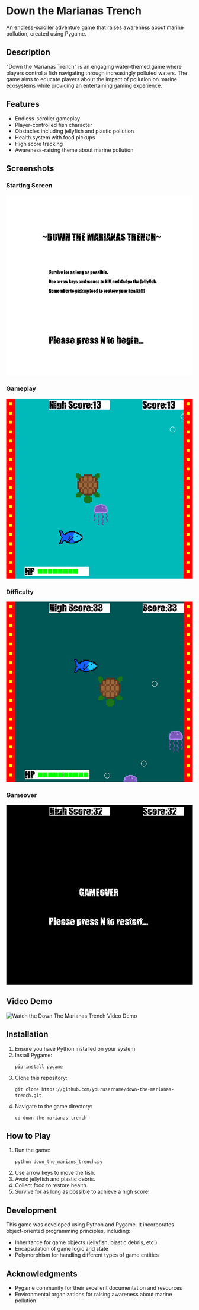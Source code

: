 # Down the Marianas Trench

An endless-scroller adventure game that raises awareness about marine pollution, created using Pygame.

## Description

"Down the Marianas Trench" is an engaging water-themed game where players control a fish navigating through increasingly polluted waters. The game aims to educate players about the impact of pollution on marine ecosystems while providing an entertaining gaming experience.

## Features

- Endless-scroller gameplay
- Player-controlled fish character
- Obstacles including jellyfish and plastic pollution
- Health system with food pickups
- High score tracking
- Awareness-raising theme about marine pollution

## Screenshots

### Starting Screen
![Starting Screen](https://github.com/nuhgooyin/Down-The-Marianas-Trench/blob/main/Images/starting_screen.png)

### Gameplay
![Gameplay](https://github.com/nuhgooyin/Down-The-Marianas-Trench/blob/main/Images/gameplay.png)

### Difficulty
![Difficulty Stages](https://github.com/nuhgooyin/Down-The-Marianas-Trench/blob/main/Images/difficulty_levels_increasing.png)

### Gameover
![Gameover screen](https://github.com/nuhgooyin/Down-The-Marianas-Trench/blob/main/Images/game_over_screen.png)

## Video Demo
![Watch the Down The Marianas Trench Video Demo](https://www.youtube.com/watch?v=F0F1-yFDsr4)

## Installation

1. Ensure you have Python installed on your system.
2. Install Pygame:
   ```
   pip install pygame
   ```
3. Clone this repository:
   ```
   git clone https://github.com/yourusername/down-the-marianas-trench.git
   ```
4. Navigate to the game directory:
   ```
   cd down-the-marianas-trench
   ```

## How to Play

1. Run the game:
   ```
   python down_the_marians_trench.py
   ```
2. Use arrow keys to move the fish.
3. Avoid jellyfish and plastic debris.
4. Collect food to restore health.
5. Survive for as long as possible to achieve a high score!

## Development

This game was developed using Python and Pygame. It incorporates object-oriented programming principles, including:

- Inheritance for game objects (jellyfish, plastic debris, etc.)
- Encapsulation of game logic and state
- Polymorphism for handling different types of game entities

## Acknowledgments

- Pygame community for their excellent documentation and resources
- Environmental organizations for raising awareness about marine pollution
